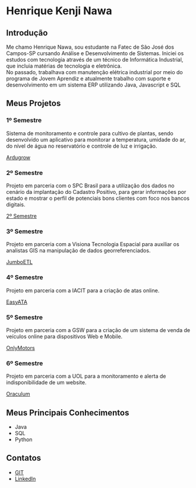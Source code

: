 # Henrique Kenji Nawa

## Introdução

Me chamo Henrique Nawa, sou estudante na Fatec de São José dos Campos-SP cursando Análise e Desenvolvimento de Sistemas. Iniciei os estudos com tecnologia através de um técnico de Informática Industrial, que incluia matérias de tecnologia e eletrônica. <br>
No passado, trabalhava com manutenção elétrica industrial por meio do programa de Jovem Aprendiz e atualmente trabalho com suporte e desenvolvimento em um sistema ERP utilizando Java, Javascript e SQL
## Meus Projetos

### 1º Semestre 
Sistema de monitoramento e controle para cultivo de plantas, sendo desenvolvido um aplicativo para monitorar a temperatura, umidade do ar, do nível de água no reservatório e controle de luz e irrigação.

[Ardugrow](https://github.com/HenriqueNawa/portfolio-fatec/blob/main/1semestre/README.md)

### 2º Semestre 
Projeto em parceria com o SPC Brasil para a utilização dos dados no cenário da implantação do Cadastro Positivo, para gerar informações por estado e mostrar o perfil de potenciais bons clientes com foco nos bancos digitais.

[2º Semestre](https://github.com/HenriqueNawa/portfolio-fatec/blob/main/2semestre.md)

### 3º Semestre 
Projeto em parceria com a Visiona Tecnologia Espacial para auxiliar os analistas GIS na manipulação de dados georreferenciados.

[JumboETL](https://github.com/HenriqueNawa/portfolio-fatec/blob/main/3semestre.md)

### 4º Semestre 
Projeto em parceria com a IACIT para a criação de atas online.

[EasyATA](https://github.com/HenriqueNawa/portfolio-fatec/blob/main/4semestre.md)

### 5º Semestre 
Projeto em parceria com a GSW para a criação de um sistema de venda de veículos online para dispositivos Web e Mobile.

[OnlyMotors](https://github.com/HenriqueNawa/portfolio-fatec/blob/main/5semestre.md)

### 6º Semestre 
Projeto em parceria com a UOL para a monitoramento e alerta de indisponibilidade de um website.

[Oraculum](https://github.com/HenriqueNawa/portfolio-fatec/blob/main/6semestre.md)


## Meus Principais Conhecimentos
- Java
- SQL
- Python

## Contatos
* [GIT](https://github.com/henriquenawa)
* [LinkedIn](https://www.linkedin.com/in/henriquenawa/)


